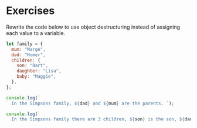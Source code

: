 # Exercises

Rewrite the code below to use object destructuring instead of assigning each value to a variable.

```js
let family = {
  mum: "Marge",
  dad: "Homer",
  children: {
    son: "Bart",
    daughter: "Lisa",
    baby: "Maggie",
  },
};

console.log(`
  In the Simpsons family, ${dad} and ${mum} are the parents. `);

console.log(`
  In the Simpsons family there are 3 children, ${son} is the son, ${daughter} is the daughter, and ${baby} is the baby.`);
```
